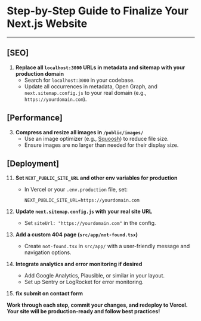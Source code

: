 # Step-by-Step Guide to Finalize Your Next.js Website

---

## [SEO]

1. **Replace all `localhost:3000` URLs in metadata and sitemap with your production domain**
   - Search for `localhost:3000` in your codebase.
   - Update all occurrences in metadata, Open Graph, and `next.sitemap.config.js` to your real domain (e.g., `https://yourdomain.com`).


## [Performance]

3. **Compress and resize all images in `/public/images/`**
   - Use an image optimizer (e.g., [Squoosh](https://squoosh.app/)) to reduce file size.
   - Ensure images are no larger than needed for their display size.




## [Deployment]

11. **Set `NEXT_PUBLIC_SITE_URL` and other env variables for production**
    - In Vercel or your `.env.production` file, set:
      ```
      NEXT_PUBLIC_SITE_URL=https://yourdomain.com
      ```

12. **Update `next.sitemap.config.js` with your real site URL**
    - Set `siteUrl: "https://yourdomain.com"` in the config.

13. **Add a custom 404 page (`src/app/not-found.tsx`)**
    - Create `not-found.tsx` in `src/app/` with a user-friendly message and navigation options.


14. **Integrate analytics and error monitoring if desired**
    - Add Google Analytics, Plausible, or similar in your layout.
    - Set up Sentry or LogRocket for error monitoring.


16. **fix submit on contact form**

**Work through each step, commit your changes, and redeploy to Vercel. Your site will be production-ready and follow best practices!**